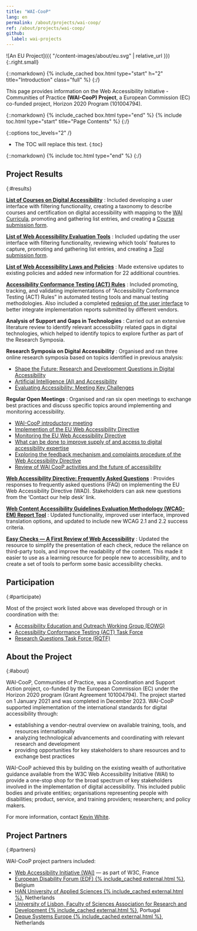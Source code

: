 ```yaml
---
title: "WAI-CooP"
lang: en
permalink: /about/projects/wai-coop/
ref: /about/projects/wai-coop/
github:
  label: wai-projects
---
```


![An EU Project]({{ "/content-images/about/eu.svg" | relative_url }}){:.right.small}

{::nomarkdown}
{% include_cached box.html type="start" h="2" title="Introduction" class="full" %}
{:/}

This page provides information on the Web Accessibility Initiative - Communities of Practice **(WAI-CooP) Project**, a European Commission (EC) co-funded project, Horizon 2020 Program (101004794).

{::nomarkdown}
{% include_cached box.html type="end" %}
{% include toc.html type="start" title="Page Contents" %}
{:/}

{::options toc_levels="2" /}

-   The TOC will replace this text.
{:toc}


{::nomarkdown}
{% include toc.html type="end" %}
{:/}

## Project Results
{:#results}

**[List of Courses on Digital Accessibility](https://www.w3.org/WAI/courses/list/)**
:  Included developing a user interface with filtering functionality, creating a taxonomy to describe courses and certification on digital accessibility with mapping to the [WAI Curricula](https://www.w3.org/WAI/curricula/), promoting and gathering list entries, and creating a [Course submission form](https://www.w3.org/WAI/courses/submission/).

**[List of Web Accessibility Evaluation Tools](https://www.w3.org/WAI/test-evaluate/tools/list/)**
:  Included updating the user interface with filtering functionality, reviewing which tools' features to capture, promoting and gathering list entries, and creating a [Tool submission form](https://www.w3.org/WAI/test-evaluate/tools/submit-a-tool/).

**[List of Web Accessibility Laws and Policies](https://www.w3.org/WAI/policies/)**
:  Made extensive updates to existing policies and added new information for 22 additional countries.

**[Accessibility Conformance Testing (ACT) Rules](https://www.w3.org/WAI/standards-guidelines/act/rules/)**
:  Included promoting, tracking, and validating implementations of “Accessibility Conformance Testing (ACT) Rules” in automated testing tools and manual testing methodologies. Also included a completed [redesign of the user interface](https://www.w3.org/WAI/standards-guidelines/act/implementations/) to better integrate implementation reports submitted by different vendors.

**Analysis of Support and Gaps in Technologies**
:  Carried out an extensive literature review to identify relevant accessibility related gaps in digital technologies, which helped to identify topics to explore further as part of the Research Symposia.

**Research Symposia on Digital Accessibility**
: Organised and ran three online research symposia based on topics identified in previous analysis:
  * [Shape the Future: Research and Development Questions in Digital Accessibility](https://www.w3.org/WAI/about/projects/wai-coop/symposium1/)
  * [Artificial Intelligence (AI) and Accessibility](https://www.w3.org/WAI/research/ai2023/)
  * [Evaluating Accessibility: Meeting Key Challenges](https://www.w3.org/WAI/about/projects/wai-coop/symposium3/)

**Regular Open Meetings**
: Organised and ran six open meetings to exchange best practices and discuss specific topics around implementing and monitoring accessibility.
  * [WAI-CooP introductory meeting](https://www.edf-feph.org/events-slug/wai-coop-first-open-meeting/)
  * [Implemention of the EU Web Accessibility Directive](https://www.edf-feph.org/events-slug/wai-coop-open-meeting2/)
  * [Monitoring the EU Web Accessibility Directive](https://www.edf-feph.org/events-slug/wai-coop-online-meeting/)
  * [What can be done to improve supply of and access to digital accessibility expertise](https://www.edf-feph.org/events-slug/wai-coop-open-meeting-11-october-2022/)
  * [Exploring the feedback mechanism and complaints procedure of the Web Accessibility Directive](https://www.edf-feph.org/events-slug/wai-coop-open-meeting-7-march-2023/)
  * [Review of WAI CooP activities and the future of accessibility](https://www.edf-feph.org/events-slug/wai-coop-open-meeting-14-november-2023/)

**[Web Accessibility Directive: Frequently Asked Questions](https://web-directive.eu/)**
:  Provides responses to frequently asked questions (FAQ) on implementing the EU Web Accessibility Directive (WAD). Stakeholders can ask new questions from the ‘Contact our help desk’ link.

**[Web Content Accessibility Guidelines Evaluation Methodology (WCAG-EM) Report Tool](https://www.w3.org/WAI/eval/report-tool/)**
:  Updated functionality, improved user interface, improved translation options, and updated to include new WCAG 2.1 and 2.2 success criteria.

**[Easy Checks &mdash; A First Review of Web Accessibility](https://www.w3.org/WAI/test-evaluate/easy-checks/)**
:  Updated the resource to simplify the presentation of each check, reduce the reliance on third-party tools, and improve the readability of the content. This made it easier to use as a learning resource for people new to accessibility, and to create a set of tools to perform some basic accessibility checks.

## Participation
{:#participate}

Most of the project work listed above was developed through or in coordination with the:

-   [Accessibility Education and Outreach Working Group (EOWG)](/about/groups/eowg/)
-   [Accessibility Conformance Testing (ACT) Task Force](/about/groups/task-forces/conformance-testing/)
-   [Research Questions Task Force (RQTF)](/about/groups/task-forces/research-questions/)

## About the Project
{:#about}

WAI-CooP, Communities of Practice, was a Coordination and Support Action project, co-funded by the European Commission (EC) under the Horizon 2020 program (Grant Agreement 101004794). The project started on 1 January 2021 and was completed in December 2023. WAI-CooP supported implementation of the international standards for digital accessibility through:

-   establishing a vendor-neutral overview on available training, tools, and resources internationally
-   analyzing technological advancements and coordinating with relevant research and development
-   providing opportunities for key stakeholders to share resources and to exchange best practices

WAI-CooP achieved this by building on the existing wealth of authoritative guidance available from the W3C Web Accessibility Initiative (WAI) to provide a one-stop shop for the broad spectrum of key stakeholders involved in the implementation of digital accessibility. This included public bodies and private entities; organisations representing people with disabilities; product, service, and training providers; researchers; and policy makers.

For more information, contact [Kevin White](https://www.w3.org/staff/#kevin).

## Project Partners
{:#partners}

WAI-CooP project partners included:

-   [Web Accessibility Initiative (WAI)](https://www.w3.org/WAI/) &mdash; as part of W3C, France
-   [European Disability Forum (EDF) {% include_cached external.html %}](https://www.edf-feph.org/), Belgium
-   [HAN University of Applied Sciences {% include_cached external.html %}](https://hanuniversity.com/en/), Netherlands
-   [University of Lisbon, Faculty of Sciences Association for Research and Development {% include_cached external.html %}](http://www.fciencias-id.pt/), Portugal
-   [Deque Systems Europe {% include_cached external.html %}](https://www.deque.com/), Netherlands
